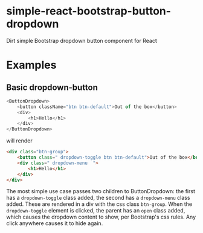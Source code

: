 # simple-react-bootstrap-button-dropdown
Dirt simple Bootstrap dropdown button component for React

# Examples

## Basic dropdown-button

```javascript
<ButtonDropdown>
    <button className="btn btn-default">Out of the box</button>
    <div>
        <h1>Hello</h1>
    </div>
</ButtonDropdown>
```

will render

```html
<div class="btn-group">
    <button class=" dropdown-toggle btn btn-default">Out of the box</button>
    <div class=" dropdown-menu  ">
        <h1>Hello</h1>
    </div>
</div>
```

The most simple use case passes two children to ButtonDropdown: the first has a `dropdown-toggle` class added, the second has a `dropdown-menu` class added.  These are rendered in a div with the css class `btn-group`.  When the `dropdown-toggle` element is clicked, the parent has an `open` class added, which causes the dropdown content to show, per Bootstrap's css rules.  Any click anywhere causes it to hide again.